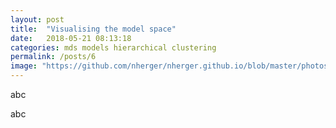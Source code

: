 ```yaml
---
layout: post
title:  "Visualising the model space"
date:   2018-05-21 08:13:18
categories: mds models hierarchical clustering
permalink: /posts/6
image: "https://github.com/nherger/nherger.github.io/blob/master/photos/MDS_banner.png?raw=true"
---
```


abc

<!--more-->

abc
